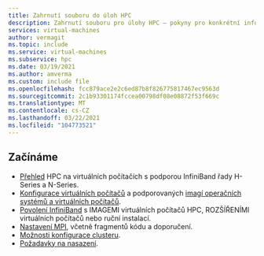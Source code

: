 ```yaml
---
title: Zahrnutí souboru do úloh HPC
description: Zahrnutí souboru pro úlohy HPC – pokyny pro konkrétní informace
services: virtual-machines
author: vermagit
ms.topic: include
ms.service: virtual-machines
ms.subservice: hpc
ms.date: 03/19/2021
ms.author: amverma
ms.custom: include file
ms.openlocfilehash: fcc879ace2e2c6ed87b8f826775817467ec9563d
ms.sourcegitcommit: 2c1b93301174fccea00798df08e08872f53f669c
ms.translationtype: MT
ms.contentlocale: cs-CZ
ms.lasthandoff: 03/22/2021
ms.locfileid: "104773521"
---
```

## <a name="get-started"></a>Začínáme

- [Přehled](../overview.md) HPC na virtuálních počítačích s podporou InfiniBand řady H-Series a N-Series.
- [Konfigurace virtuálních počítačů](../configure.md) a podporovaných [imagí operačních systémů a virtuálních počítačů](../configure.md#vm-images).
- [Povolení InfiniBand](../enable-infiniband.md) s IMAGEMI virtuálních počítačů HPC, ROZŠÍŘENÍMI virtuálních počítačů nebo ruční instalací.
- [Nastavení MPI](../setup-mpi.md), včetně fragmentů kódu a doporučení.
- [Možnosti konfigurace clusteru](../../../sizes-hpc.md#cluster-configuration-options).
- [Požadavky na nasazení](../../../sizes-hpc.md#deployment-considerations).
